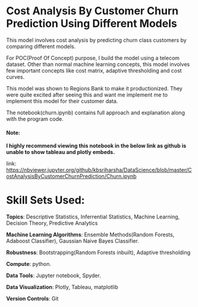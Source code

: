 # Cost Analysis By Customer Churn Prediction Using Different Models

This model involves cost analysis by predicting churn class customers by comparing different models.

For POC(Proof Of Concept) purpose, I build the model using a telecom dataset.
Other than normal machine learning concepts, this model involves few important concepts
like cost matrix, adaptive thresholding and cost curves. 

This model was shown to Regions Bank to make it productionized. They were quite excited after seeing this and want me implement me to implement this model for their customer data.

The notebook(churn.ipynb) contains full approach and explanation along with the program code.

<h4><b>Note:</b></h4> 
<b>I highly recommend viewing this notebook in the below link as github is unable to show tableau and plotly embeds.</b>

link: <a href = "https://nbviewer.jupyter.org/github/kbsriharsha/DataScience/blob/master/CostAnalysisByCustomerChurnPrediction/Churn.ipynb">https://nbviewer.jupyter.org/github/kbsriharsha/DataScience/blob/master/CostAnalysisByCustomerChurnPrediction/Churn.ipynb</a> 

# Skill Sets Used:

<p><b>Topics</b>: Descriptive Statistics, Inferrential Statistics, Machine Learning, Decision Theory, Predictive Analytics</p>
<p><b>Machine Learning Algorithms</b>: Ensemble Methods(Random Forests, Adaboost Classifier), Gaussian Naive Bayes Classifier.</p>
<p><b>Robustness</b>: Bootstrapping(Random Forests inbuilt), Adaptive thresholding
<p><b>Compute</b>: python. </p>
<p><b>Data Tools</b>: Jupyter notebook, Spyder.</p>
<p><b>Data Visualization</b>: Plotly, Tableau, matplotlib</p>
<p><b>Version Controls</b>: Git</p>